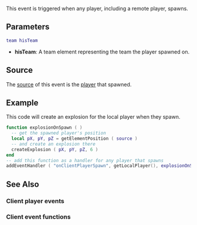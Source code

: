 This event is triggered when any player, including a remote player, spawns.

Parameters
----------

``` lua
team hisTeam
```

-   **hisTeam**: A team element representing the team the player spawned on.

Source
------

The [source](/docs/event_system#Event_source.md "wikilink") of this event is the [player](/player.md "wikilink") that spawned.

Example
-------

This code will create an explosion for the local player when they spawn.

``` lua
function explosionOnSpawn ( )
  -- get the spawned player's position
  local pX, pY, pZ = getElementPosition ( source )
  -- and create an explosion there
  createExplosion ( pX, pY, pZ, 6 )
end
-- add this function as a handler for any player that spawns
addEventHandler ( "onClientPlayerSpawn", getLocalPlayer(), explosionOnSpawn )
```

See Also
--------

### Client player events

### Client event functions
